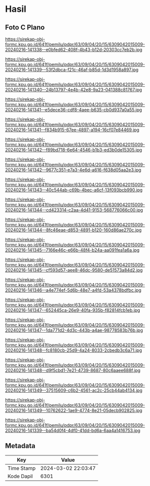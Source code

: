 # Hasil

## Foto C Plano

https://sirekap-obj-formc.kpu.go.id/641f/pemilu/pdpr/63/09/04/20/15/6309042015009-20240216-141338--e0bfed62-408f-4b43-b12d-20303cc7eb2b.jpg

https://sirekap-obj-formc.kpu.go.id/641f/pemilu/pdpr/63/09/04/20/15/6309042015009-20240216-141339--53f2dbca-f21c-46af-b85d-1d3d1958a897.jpg

https://sirekap-obj-formc.kpu.go.id/641f/pemilu/pdpr/63/09/04/20/15/6309042015009-20240216-141340--24b13797-4e4b-42e8-9a23-041388c81767.jpg

https://sirekap-obj-formc.kpu.go.id/641f/pemilu/pdpr/63/09/04/20/15/6309042015009-20240216-141341--e5dece36-cdf8-4aee-b635-cb0d937a0a55.jpg

https://sirekap-obj-formc.kpu.go.id/641f/pemilu/pdpr/63/09/04/20/15/6309042015009-20240216-141341--f834b915-67ee-4897-a194-16cf07e84469.jpg

https://sirekap-obj-formc.kpu.go.id/641f/pemilu/pdpr/63/09/04/20/15/6309042015009-20240216-141342--f89bd718-6e64-4546-b1b3-ed3b0de15305.jpg

https://sirekap-obj-formc.kpu.go.id/641f/pemilu/pdpr/63/09/04/20/15/6309042015009-20240216-141342--9677c351-e7a3-4e6d-a616-f638d05aa2e3.jpg

https://sirekap-obj-formc.kpu.go.id/641f/pemilu/pdpr/63/09/04/20/15/6309042015009-20240216-141343--40c544ab-c69b-4bec-a6cf-13f093bcb990.jpg

https://sirekap-obj-formc.kpu.go.id/641f/pemilu/pdpr/63/09/04/20/15/6309042015009-20240216-141344--cd423314-c2aa-4d41-9153-568776066c00.jpg

https://sirekap-obj-formc.kpu.go.id/641f/pemilu/pdpr/63/09/04/20/15/6309042015009-20240216-141344--8fc46eae-d853-4891-b120-160d86ae270c.jpg

https://sirekap-obj-formc.kpu.go.id/641f/pemilu/pdpr/63/09/04/20/15/6309042015009-20240216-141345--7166e46c-e66b-48f4-b24a-aa091fea1a6a.jpg

https://sirekap-obj-formc.kpu.go.id/641f/pemilu/pdpr/63/09/04/20/15/6309042015009-20240216-141345--cf593d57-aee8-46dc-9580-de51573a84d2.jpg

https://sirekap-obj-formc.kpu.go.id/641f/pemilu/pdpr/63/09/04/20/15/6309042015009-20240216-141346--a4e774ef-5d6b-48e7-a4fd-53a4378bdfbc.jpg

https://sirekap-obj-formc.kpu.go.id/641f/pemilu/pdpr/63/09/04/20/15/6309042015009-20240216-141347--652445ca-26e9-40fa-935b-f82814fcb1eb.jpg

https://sirekap-obj-formc.kpu.go.id/641f/pemilu/pdpr/63/09/04/20/15/6309042015009-20240216-141347--1da771d2-4d3c-443b-a4ae-98778583b76b.jpg

https://sirekap-obj-formc.kpu.go.id/641f/pemilu/pdpr/63/09/04/20/15/6309042015009-20240216-141348--fc8180cb-25d9-4a24-8033-2cbedb3c6a71.jpg

https://sirekap-obj-formc.kpu.go.id/641f/pemilu/pdpr/63/09/04/20/15/6309042015009-20240216-141348--d9f5cbd1-7e21-4739-8687-80c6aaee688f.jpg

https://sirekap-obj-formc.kpu.go.id/641f/pemilu/pdpr/63/09/04/20/15/6309042015009-20240216-141349--37515609-c6b2-4561-ac2c-25cb44ab4134.jpg

https://sirekap-obj-formc.kpu.go.id/641f/pemilu/pdpr/63/09/04/20/15/6309042015009-20240216-141349--10762622-1ae9-4774-8e21-05decb902825.jpg

https://sirekap-obj-formc.kpu.go.id/641f/pemilu/pdpr/63/09/04/20/15/6309042015009-20240216-141339--ba54d0f4-4df0-41dd-bd6a-6aa4a1416753.jpg


## Metadata

| Key        | Value               |
| ---------- | ------------------- |
| Time Stamp | 2024-03-02 22:03:47 |
| Kode Dapil | 6301                |



